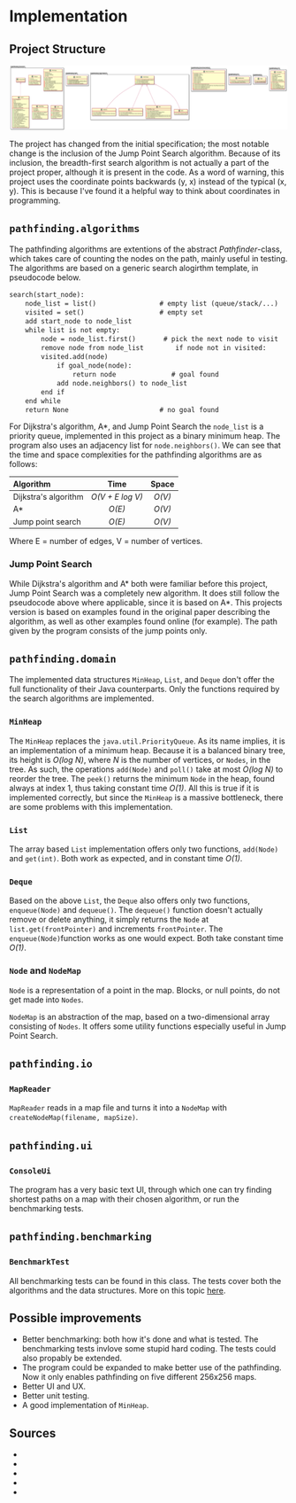 # Implementation

## Project Structure

![Structure](ppp.png)

The project has changed from the initial specification; the most notable change is the inclusion of the Jump Point Search algorithm. Because of its inclusion, the breadth-first search algorithm is not actually a part of the project proper, although it is present in the code. As a word of warning, this project uses the coordinate points backwards (y, x) instead of the typical (x, y). This is because I've found it a helpful way to think about coordinates in programming.


## `pathfinding.algorithms`
The pathfinding algorithms are extentions of the abstract _Pathfinder_-class, which takes care of counting the nodes on the path, mainly useful in testing. The algorithms are based on a generic search alogirthm template, in pseudocode below.

```
search(start_node):
    node_list = list()                # empty list (queue/stack/...)
    visited = set()                   # empty set
    add start_node to node_list
    while list is not empty:
        node = node_list.first()       # pick the next node to visit
        remove node from node_list        if node not in visited:
        visited.add(node) 
            if goal_node(node):
                return node              # goal found
            add node.neighbors() to node_list
        end if
    end while
    return None                       # no goal found
``` 
For Dijkstra's algorithm, A*, and Jump Point Search the `node_list` is a priority queue, implemented in this project as a binary minimum heap. The program also uses an adjacency list for `node.neighbors()`. We can see that the time and space complexities for the pathfinding algorithms are as follows:

 | Algorithm | Time | Space |
 |:----------|:-----:|:-----:|
 | Dijkstra's algorithm | *O(V + E log V)* | *O(V)* |
 | A* | *O(E)* | *O(V)* |
 | Jump point search | *O(E)* | *O(V)* |

 Where E = number of edges, V = number of vertices.

 ### Jump Point Search
 While Dijkstra's algorithm and A* both were familiar before this project, Jump Point Search was a completely new algorithm. It does still follow the pseudocode above where applicable, since it is based on A*. This projects version is based on examples found in the original paper describing the algorithm, as well as other examples found online (for example). The path given by the program consists of the jump points only.   

 ## `pathfinding.domain`
 The implemented data structures `MinHeap`, `List`, and `Deque` don't offer the full functionality of their Java counterparts. Only the functions required by the search algorithms are implemented.

 ### `MinHeap`
 The `MinHeap` replaces the `java.util.PriorityQueue`. As its name implies, it is an implementation of a minimum heap. Because it is a balanced binary tree, its height is _O(log N)_, where _N_ is the number of vertices, or `Nodes`, in the tree. As such, the operations `add(Node)` and `poll()` take at most _O(log N)_ to reorder the tree. The `peek()` returns the minimum `Node` in the heap, found always at index 1, thus taking constant time _O(1)_. All this is true if it is implemented correctly, but since the `MinHeap` is a massive bottleneck, there are some problems with this implementation.

 ### `List`
 The array based `List` implementation offers only two functions, `add(Node)` and `get(int)`. Both work as expected, and in constant time _O(1)_.

 ### `Deque`
 Based on the above `List`, the `Deque` also offers only two functions, `enqueue(Node)` and `dequeue()`. The `dequeue()` function doesn't actually remove or delete anything, it simply returns the `Node` at `list.get(frontPointer)` and increments `frontPointer`. The `enqueue(Node)`function works as one would expect. Both take constant time _O(1)_.

### `Node` and `NodeMap`
`Node` is a representation of a point in the map. Blocks, or null points, do not get made into `Nodes`.

`NodeMap` is an abstraction of the map, based on a two-dimensional array consisting of `Nodes`. It offers some utility functions especially useful in Jump Point Search.

## `pathfinding.io`

### `MapReader`
`MapReader` reads in a map file and turns it into a `NodeMap` with `createNodeMap(filename, mapSize)`.

## `pathfinding.ui`

### `ConsoleUi`
The program has a very basic text UI, through which one can try finding shortest paths on a map with their chosen algorithm, or run the benchmarking tests.

## `pathfinding.benchmarking`

### `BenchmarkTest`
All benchmarking tests can be found in this class. The tests cover both the algorithms and the data structures. More on this topic [here](Testing.md).

## Possible improvements
- Better benchmarking: both how it's done and what is tested. The benchmarking tests invlove some stupid hard coding. The tests could also propably be extended.
- The program could be expanded to make better use of the pathfinding. Now it only enables pathfinding on five different 256x256 maps.
- Better UI and UX.
- Better unit testing.
- A good implementation of `MinHeap`.

## Sources
- 
- 
- 
- 
- 
